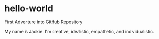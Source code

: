# hello-world
First Adventure into GitHub Repository

My name is Jackie. I'm creative, idealistic, empathetic, and individualistic.
